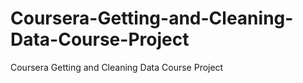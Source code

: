 # Coursera-Getting-and-Cleaning-Data-Course-Project
Coursera Getting and Cleaning Data Course Project
